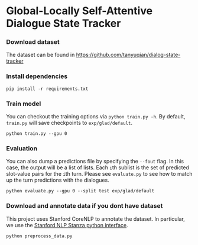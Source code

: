 # Global-Locally Self-Attentive Dialogue State Tracker

### Download dataset

The dataset can be found in https://github.com/tanyuqian/dialog-state-tracker

### Install dependencies


```
pip install -r requirements.txt
```


### Train model

You can checkout the training options via `python train.py -h`.
By default, `train.py` will save checkpoints to `exp/glad/default`.

```
python train.py --gpu 0
```


### Evaluation


You can also dump a predictions file by specifying the `--fout` flag.
In this case, the output will be a list of lists.
Each `i`th sublist is the set of predicted slot-value pairs for the `i`th turn.
Please see `evaluate.py` to see how to match up the turn predictions with the dialogues.

```
python evaluate.py --gpu 0 --split test exp/glad/default
```

### Download and annotate data if you dont have dataset

This project uses Stanford CoreNLP to annotate the dataset.
In particular, we use the [Stanford NLP Stanza python interface](https://github.com/stanfordnlp/stanza).

```
python preprocess_data.py
```